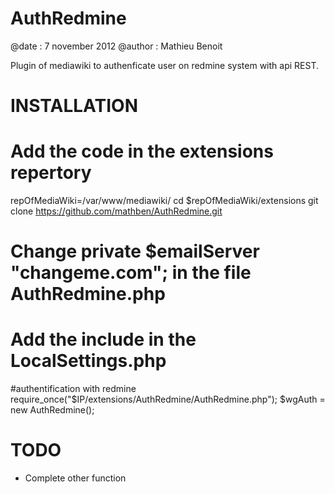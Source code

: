 AuthRedmine
===========
@date : 7 november 2012
@author : Mathieu Benoit

Plugin of mediawiki to authenficate user on redmine system with api REST.

INSTALLATION
============
# Add the code in the extensions repertory
repOfMediaWiki=/var/www/mediawiki/
cd $repOfMediaWiki/extensions
git clone https://github.com/mathben/AuthRedmine.git

# Change private $emailServer "changeme.com"; in the file AuthRedmine.php

# Add the include in the LocalSettings.php
#authentification with redmine
require_once("$IP/extensions/AuthRedmine/AuthRedmine.php");
$wgAuth = new AuthRedmine();

TODO
============
- Complete other function

